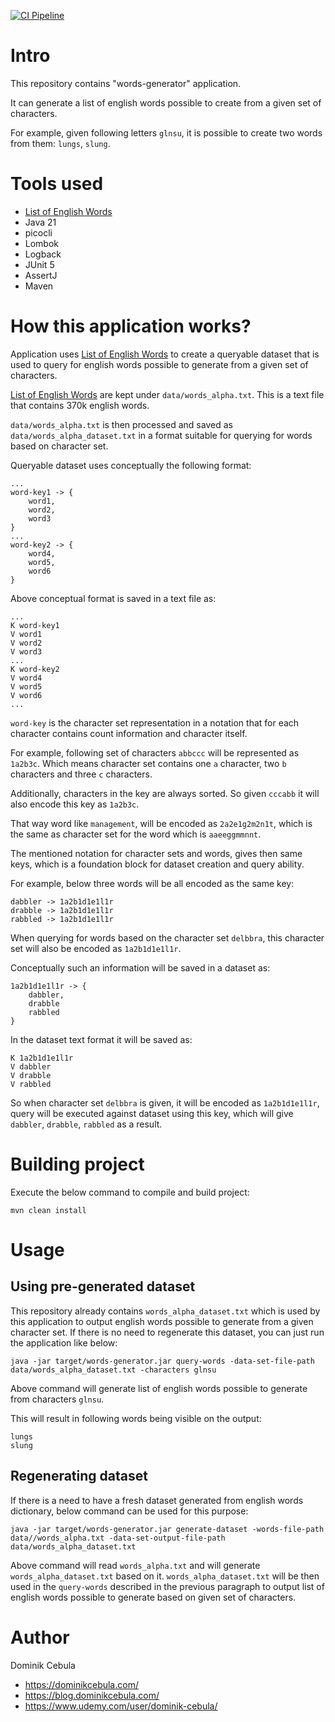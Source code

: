 [![CI Pipeline](https://github.com/dominikcebula/words-generator/actions/workflows/maven.yml/badge.svg)](https://github.com/dominikcebula/words-generator/actions/workflows/maven.yml)

# Intro

This repository contains "words-generator" application.

It can generate a list of english words possible to create from a given set of characters.

For example, given following letters `glnsu`, it is possible to create two words from them: `lungs`, `slung`.

# Tools used

* [List of English Words](https://github.com/dwyl/english-words)
* Java 21
* picocli
* Lombok
* Logback
* JUnit 5
* AssertJ
* Maven

# How this application works?

Application uses [List of English Words](https://github.com/dwyl/english-words) to create a queryable dataset that is
used to query for english words possible to generate from a given set of characters.

[List of English Words](https://github.com/dwyl/english-words) are kept under `data/words_alpha.txt`. This is a text
file that contains 370k english words.

`data/words_alpha.txt` is then processed and saved as `data/words_alpha_dataset.txt` in a format suitable for querying
for words based on character set.

Queryable dataset uses conceptually the following format:

```
...
word-key1 -> {
    word1,
    word2,
    word3
}
...
word-key2 -> {
    word4,
    word5,
    word6
}
```

Above conceptual format is saved in a text file as:

```
...
K word-key1
V word1
V word2
V word3
...
K word-key2
V word4
V word5
V word6
...
```

`word-key` is the character set representation in a notation that for each character contains count information and
character itself.

For example, following set of characters `abbccc` will be represented as `1a2b3c`. Which means character set contains
one `a` character, two `b` characters and three `c` characters.

Additionally, characters in the key are always sorted. So given `cccabb` it will also encode this key as `1a2b3c`.

That way word like `management`, will be encoded as `2a2e1g2m2n1t`, which is the same as character set for the word
which is `aaeeggmmnnt`.

The mentioned notation for character sets and words, gives then same keys, which is a foundation block for dataset
creation and query ability.

For example, below three words will be all encoded as the same key:

```
dabbler -> 1a2b1d1e1l1r
drabble -> 1a2b1d1e1l1r
rabbled -> 1a2b1d1e1l1r
```

When querying for words based on the character set `delbbra`, this character set will also be encoded as `1a2b1d1e1l1r`.

Conceptually such an information will be saved in a dataset as:

```
1a2b1d1e1l1r -> {
    dabbler,
    drabble
    rabbled
}
```

In the dataset text format it will be saved as:

```
K 1a2b1d1e1l1r
V dabbler
V drabble
V rabbled
```

So when character set `delbbra` is given, it will be encoded as `1a2b1d1e1l1r`, query will be executed against dataset
using this key, which will give `dabbler`, `drabble`, `rabbled` as a result.

# Building project

Execute the below command to compile and build project:

```shell
mvn clean install
```

# Usage

## Using pre-generated dataset

This repository already contains `words_alpha_dataset.txt` which is used by this application to output english words
possible to generate from a given character set. If there is no need to regenerate this dataset, you can just run the
application like below:

```shell
java -jar target/words-generator.jar query-words -data-set-file-path data/words_alpha_dataset.txt -characters glnsu
```

Above command will generate list of english words possible to generate from characters `glnsu`.

This will result in following words being visible on the output:

```shell
lungs
slung
```

## Regenerating dataset

If there is a need to have a fresh dataset generated from english words dictionary, below command can be used for this
purpose:

```shell
java -jar target/words-generator.jar generate-dataset -words-file-path data//words_alpha.txt -data-set-output-file-path data/words_alpha_dataset.txt
```

Above command will read `words_alpha.txt` and will generate `words_alpha_dataset.txt` based on it.
`words_alpha_dataset.txt` will be then used in the `query-words` described in the previous paragraph to output list of
english words possible to generate based on given set of characters.

# Author

Dominik Cebula

* https://dominikcebula.com/
* https://blog.dominikcebula.com/
* https://www.udemy.com/user/dominik-cebula/
